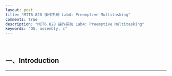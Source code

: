 ```yaml
---
layout: post
title: "MIT6.828 操作系统 Lab4: Preemptive Multitasking"
comments: true
description: "MIT6.828 操作系统 Lab4: Preemptive Multitasking"
keywords: "OS, assembly, c"
---
```


&nbsp;

## 一、Introduction

___

